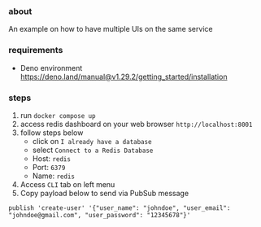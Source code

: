 ### about

An example on how to have multiple UIs on the same service

### requirements

- Deno environment https://deno.land/manual@v1.29.2/getting_started/installation

### steps

1. run `docker compose up`
2. access redis dashboard on your web browser `http://localhost:8001`
3. follow steps below <br >
   - click on `I already have a database`
   - select `Connect to a Redis Database`
   - Host: `redis`
   - Port: `6379`
   - Name: `redis`
4. Access `CLI` tab on left menu
5. Copy payload below to send via PubSub message

`publish 'create-user' '{"user_name": "johndoe", "user_email": "johndoe@gmail.com", "user_password": "12345678"}'`
